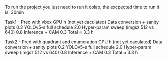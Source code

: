 To run the project you just need to run it colab, the excpected time to run it is: 30min

Task1 - Pred with vbox GPU h (not yet caculated)
Data conversion + sanity plots 0.2
YOLOv5-s full schedule 2.0
Hyper-param sweep (imgsz 512 vs 640) 0.8
Inference + CAM 0.3
Total ≈ 3.3 h

Task2 - Pred with quadrant and enumeration GPU h (not yet caculated)
Data conversion + sanity plots 0.2
YOLOv5-s full schedule 2.0
Hyper-param sweep (imgsz 512 vs 640) 0.8
Inference + CAM 0.3
Total ≈ 3.3 h
